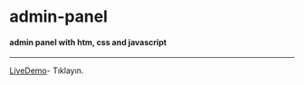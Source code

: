 # admin-panel
#### admin panel with htm, css and javascript
-----
[LiveDemo](https://spiffy-tarsier-9fc8dd.netlify.app/)- Tıklayın.
